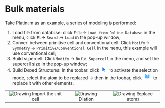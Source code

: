 # Bulk materials

Take Platinum as an example, a series of modeling is performed:

1. Load file from database: click `File`→ `Load from Online Database` in the menu, click `Pt`→ `Search`→ `Load` in the pop-up window;
2. Convert between primitive cell and conventional cell: Click `Modify`→ `Symmetry` → `Primitive/Conventional Cell` in the menu, this example will use conventional cell;
3. Build supercell: Click `Modify` → `Build Supercell` in the menu, and set the supercell size in the pop-up window;
4. Build Doped Structures: In the toobar, click![Icon 1](nested/qstudio_structtools_select.png) to activate the selection mode, select the atom to be replaced → then in the toobar, click ![Icon 2](nested/qstudio_structtools_element.png) to replace it with other elements.

<table><tr>
    <td> 
        <center>
            <img src={require('./nested/qstudio_example_crystal1.png').default} alt="Drawing" />
            <font>Import the unit cell</font>
        </center>
    </td>
    <td> 
        <center>
            <img src={require('./nested/qstudio_example_crystal2.png').default} alt="Drawing" />
            <font>Dilation</font>
        </center>
    </td>
    <td> 
        <center>
            <img src={require('./nested/qstudio_example_crystal3.png').default} alt="Drawing" />
            <font>Replace atoms</font>
        </center>
    </td>
</tr></table>